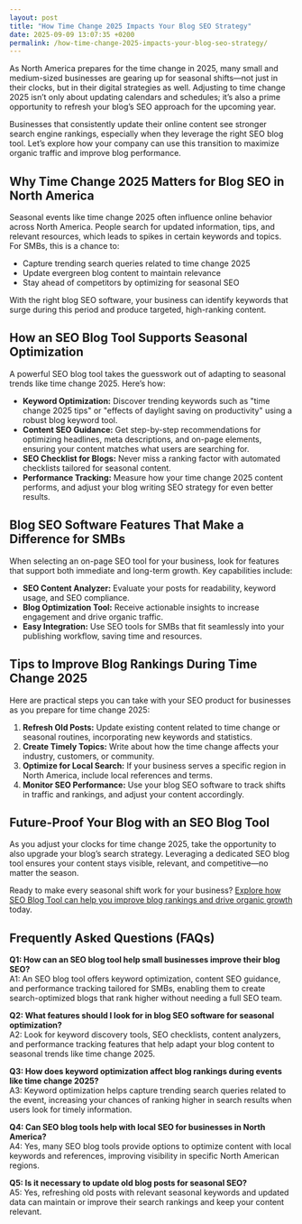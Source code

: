 ```yaml
---
layout: post
title: "How Time Change 2025 Impacts Your Blog SEO Strategy"
date: 2025-09-09 13:07:35 +0200
permalink: /how-time-change-2025-impacts-your-blog-seo-strategy/
---
```

As North America prepares for the time change in 2025, many small and medium-sized businesses are gearing up for seasonal shifts—not just in their clocks, but in their digital strategies as well. Adjusting to time change 2025 isn’t only about updating calendars and schedules; it’s also a prime opportunity to refresh your blog’s SEO approach for the upcoming year.

Businesses that consistently update their online content see stronger search engine rankings, especially when they leverage the right SEO blog tool. Let’s explore how your company can use this transition to maximize organic traffic and improve blog performance.

## Why Time Change 2025 Matters for Blog SEO in North America

Seasonal events like time change 2025 often influence online behavior across North America. People search for updated information, tips, and relevant resources, which leads to spikes in certain keywords and topics. For SMBs, this is a chance to:

- Capture trending search queries related to time change 2025
- Update evergreen blog content to maintain relevance
- Stay ahead of competitors by optimizing for seasonal SEO

With the right blog SEO software, your business can identify keywords that surge during this period and produce targeted, high-ranking content.

## How an SEO Blog Tool Supports Seasonal Optimization

A powerful SEO blog tool takes the guesswork out of adapting to seasonal trends like time change 2025. Here’s how:

- **Keyword Optimization:** Discover trending keywords such as "time change 2025 tips" or "effects of daylight saving on productivity" using a robust blog keyword tool.
- **Content SEO Guidance:** Get step-by-step recommendations for optimizing headlines, meta descriptions, and on-page elements, ensuring your content matches what users are searching for.
- **SEO Checklist for Blogs:** Never miss a ranking factor with automated checklists tailored for seasonal content.
- **Performance Tracking:** Measure how your time change 2025 content performs, and adjust your blog writing SEO strategy for even better results.

## Blog SEO Software Features That Make a Difference for SMBs

When selecting an on-page SEO tool for your business, look for features that support both immediate and long-term growth. Key capabilities include:

- **SEO Content Analyzer:** Evaluate your posts for readability, keyword usage, and SEO compliance.
- **Blog Optimization Tool:** Receive actionable insights to increase engagement and drive organic traffic.
- **Easy Integration:** Use SEO tools for SMBs that fit seamlessly into your publishing workflow, saving time and resources.

## Tips to Improve Blog Rankings During Time Change 2025

Here are practical steps you can take with your SEO product for businesses as you prepare for time change 2025:

1. **Refresh Old Posts:** Update existing content related to time change or seasonal routines, incorporating new keywords and statistics.
2. **Create Timely Topics:** Write about how the time change affects your industry, customers, or community.
3. **Optimize for Local Search:** If your business serves a specific region in North America, include local references and terms.
4. **Monitor SEO Performance:** Use your blog SEO software to track shifts in traffic and rankings, and adjust your content accordingly.

## Future-Proof Your Blog with an SEO Blog Tool

As you adjust your clocks for time change 2025, take the opportunity to also upgrade your blog’s search strategy. Leveraging a dedicated SEO blog tool ensures your content stays visible, relevant, and competitive—no matter the season.

Ready to make every seasonal shift work for your business? [Explore how SEO Blog Tool can help you improve blog rankings and drive organic growth](https://seoblogtool.com/) today.

## Frequently Asked Questions (FAQs)

**Q1: How can an SEO blog tool help small businesses improve their blog SEO?**  
A1: An SEO blog tool offers keyword optimization, content SEO guidance, and performance tracking tailored for SMBs, enabling them to create search-optimized blogs that rank higher without needing a full SEO team.

**Q2: What features should I look for in blog SEO software for seasonal optimization?**  
A2: Look for keyword discovery tools, SEO checklists, content analyzers, and performance tracking features that help adapt your blog content to seasonal trends like time change 2025.

**Q3: How does keyword optimization affect blog rankings during events like time change 2025?**  
A3: Keyword optimization helps capture trending search queries related to the event, increasing your chances of ranking higher in search results when users look for timely information.

**Q4: Can SEO blog tools help with local SEO for businesses in North America?**  
A4: Yes, many SEO blog tools provide options to optimize content with local keywords and references, improving visibility in specific North American regions.

**Q5: Is it necessary to update old blog posts for seasonal SEO?**  
A5: Yes, refreshing old posts with relevant seasonal keywords and updated data can maintain or improve their search rankings and keep your content relevant.

<script type="application/ld+json">
{
  "@context": "https://schema.org",
  "@type": "BlogPosting",
  "headline": "How Time Change 2025 Impacts Your Blog SEO Strategy",
  "description": "Learn how the time change in 2025 impacts blog SEO strategies for small and medium-sized businesses in North America, and how using an SEO blog tool can improve rankings and organic traffic.",
  "author": {
    "@type": "Person",
    "name": "SEO Blog Tool"
  },
  "datePublished": "2024-06-01",
  "dateModified": "2024-06-01",
  "mainEntityOfPage": {
    "@type": "WebPage",
    "@id": "https://seoblogtool.com/blog/time-change-2025-impacts-blog-seo-strategy"
  },
  "publisher": {
    "@type": "Person",
    "name": "SEO Blog Tool"
  },
  "keywords": "SEO blog tool, blog SEO software, keyword optimization, content SEO, on-page SEO tool, blog writing SEO, blog keyword tool, SEO tools for SMBs, SEO checklist for blogs, SEO content analyzer, blog optimization tool, SEO product for businesses, improve blog rankings",
  "articleSection": "SEO blog tools, Seasonal SEO, Blog optimization",
  "inLanguage": "en-US",
  "url": "https://seoblogtool.com/blog/time-change-2025-impacts-blog-seo-strategy"
}
</script>

<script type="application/ld+json">
{
  "@context": "https://schema.org",
  "@type": "FAQPage",
  "mainEntity": [
    {
      "@type": "Question",
      "name": "How can an SEO blog tool help small businesses improve their blog SEO?",
      "acceptedAnswer": {
        "@type": "Answer",
        "text": "An SEO blog tool offers keyword optimization, content SEO guidance, and performance tracking tailored for SMBs, enabling them to create search-optimized blogs that rank higher without needing a full SEO team."
      }
    },
    {
      "@type": "Question",
      "name": "What features should I look for in blog SEO software for seasonal optimization?",
      "acceptedAnswer": {
        "@type": "Answer",
        "text": "Look for keyword discovery tools, SEO checklists, content analyzers, and performance tracking features that help adapt your blog content to seasonal trends like time change 2025."
      }
    },
    {
      "@type": "Question",
      "name": "How does keyword optimization affect blog rankings during events like time change 2025?",
      "acceptedAnswer": {
        "@type": "Answer",
        "text": "Keyword optimization helps capture trending search queries related to the event, increasing your chances of ranking higher in search results when users look for timely information."
      }
    },
    {
      "@type": "Question",
      "name": "Can SEO blog tools help with local SEO for businesses in North America?",
      "acceptedAnswer": {
        "@type": "Answer",
        "text": "Yes, many SEO blog tools provide options to optimize content with local keywords and references, improving visibility in specific North American regions."
      }
    },
    {
      "@type": "Question",
      "name": "Is it necessary to update old blog posts for seasonal SEO?",
      "acceptedAnswer": {
        "@type": "Answer",
        "text": "Yes, refreshing old posts with relevant seasonal keywords and updated data can maintain or improve their search rankings and keep your content relevant."
      }
    }
  ]
}
</script>